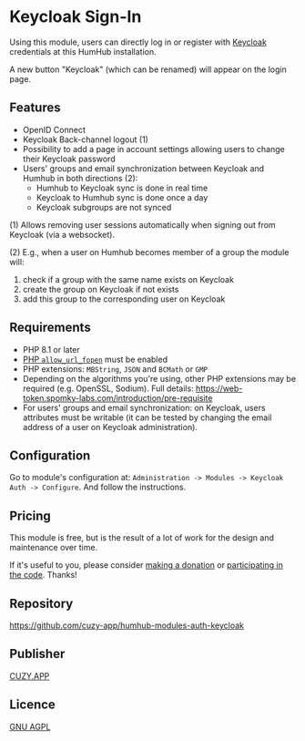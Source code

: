 # Keycloak Sign-In

Using this module, users can directly log in or register with [Keycloak](https://www.keycloak.org/) credentials at this HumHub installation.

A new button "Keycloak" (which can be renamed) will appear on the login page.

## Features

- OpenID Connect
- Keycloak Back-channel logout (1)
- Possibility to add a page in account settings allowing users to change their Keycloak password
- Users' groups and email synchronization between Keycloak and Humhub in both directions (2):
    - Humhub to Keycloak sync is done in real time
    - Keycloak to Humhub sync is done once a day
    - Keycloak subgroups are not synced

(1) Allows removing user sessions automatically when signing out from Keycloak (via a websocket).

(2) E.g., when a user on Humhub becomes member of a group the module will:
1. check if a group with the same name exists on Keycloak
2. create the group on Keycloak if not exists
3. add this group to the corresponding user on Keycloak

## Requirements

- PHP 8.1 or later
- [PHP `allow_url_fopen`](https://www.php.net/manual/en/filesystem.configuration.php#ini.allow-url-fopen) must be enabled
- PHP extensions: `MBString`, `JSON` and `BCMath` or `GMP`
- Depending on the algorithms you're using, other PHP extensions may be required (e.g. OpenSSL, Sodium). Full details: https://web-token.spomky-labs.com/introduction/pre-requisite
- For users' groups and email synchronization: on Keycloak, users attributes must be writable (it can be tested by changing the email address of a user on Keycloak administration).

## Configuration

Go to module's configuration at: `Administration -> Modules -> Keycloak Auth -> Configure`.
And follow the instructions.

## Pricing

This module is free, but is the result of a lot of work for the design and maintenance over time.

If it's useful to you, please consider [making a donation](https://www.cuzy.app/checkout/donate/) or [participating in the code](https://github.com/cuzy-app/humhub-modules-auth-keycloak). Thanks!

## Repository

https://github.com/cuzy-app/humhub-modules-auth-keycloak

## Publisher

[CUZY.APP](https://www.cuzy.app/)

## Licence

[GNU AGPL](https://github.com/cuzy-app/humhub-modules-auth-keycloak/blob/master/docs/LICENCE.md)
